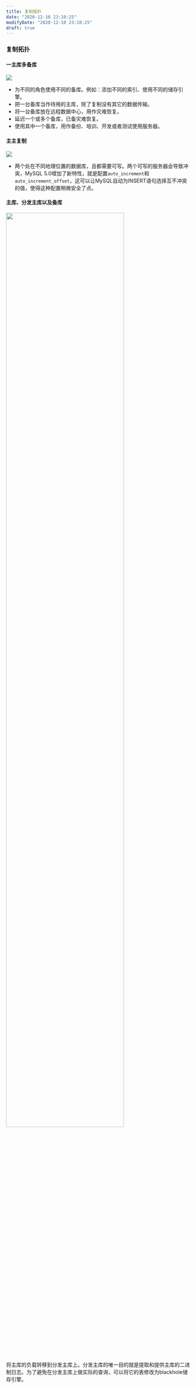 ```yaml
---
title: 复制拓扑
date: "2020-12-10 23:10:25"
modifyDate: "2020-12-10 23:10:25"
draft: true
---
```

### 复制拓扑

#### 一主库多备库

<img src="https://i.loli.net/2020/08/27/sAyx9GtrIFd8lhX.png"/>

- 为不同的角色使用不同的备库。例如：添加不同的索引、使用不同的储存引擎。
- 把一台备库当作待用的主库，除了复制没有其它的数据传输。
- 将一台备库放在远程数据中心，用作灾难恢复。
- 延迟一个或多个备库，已备灾难恢复。
- 使用其中一个备库，用作备份、培训、开发或者测试使用服务器。

#### 主主复制

<img src="https://i.loli.net/2020/08/27/KhGlR4BNrstUy5n.png"/>

- 两个处在不同地理位置的数据库，且都需要可写。两个可写的服务器会导致冲突，MySQL 5.0增加了新特性，就是配置`auto_increment`和`auto_increment_offset`，这可以让MySQL自动为INSERT语句选择互不冲突的值，使得这种配置稍微安全了点。

#### 主库、分发主库以及备库

<img src="https://i.loli.net/2020/08/27/C5lSkEsGxgLKJrW.png" width=80%/>

将主库的负载转移到分发主库上。分发主库的唯一目的就是提取和提供主库的二进制日志。为了避免在分发主库上做实际的查询，可以将它的表修改为blackhole储存引擎。
